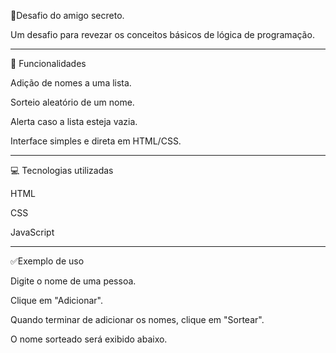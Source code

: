 🎁Desafio do amigo secreto.

Um desafio para revezar os conceitos básicos de lógica de programação.

-----

📌 Funcionalidades

Adição de nomes a uma lista.

Sorteio aleatório de um nome.

Alerta caso a lista esteja vazia.

Interface simples e direta em HTML/CSS.

------

💻 Tecnologias utilizadas

HTML

CSS

JavaScript

----


✅Exemplo de uso

Digite o nome de uma pessoa.

Clique em "Adicionar".

Quando terminar de adicionar os nomes, clique em "Sortear".

O nome sorteado será exibido abaixo.
